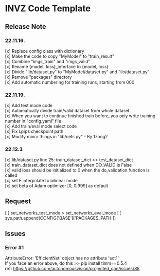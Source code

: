 # INVZ Code Template

## Release Note

### 22.11.16.
[x] Replace config class with dictionary  
[x] Make the code to copy "MyModel" to "train_result"  
[x] Combine "imgs_train" and "imgs_valid"  
[x] Rename {model, loss}_interface to {model, loss}  
[x] Divide "lib/dataset.py" to "MyModel/dataset.py" and "lib/dataset.py"  
[x] Remove "packages" directory  
[x] Add automatic numbering for training runs, starting from 000


### 22.11.19.
[x] Add test mode code  
[x] Automatically divide train/valid dataset from whole dataset.   
[x] When you want to continue finished train before, you only write training number in "config.yaml" file    
[x] Add train/eval mode select code  
[x] Fix Lpips checkpoint path  
[x] Modify minor things in "lib/nets.py" - By 1zong2

### 22.12.3

[x] lib/dataset.py line 25: train_dataset_dict >> test_dataset_dict  
[x] train_dataset_dict does not defined when DO_VALID is False  
[x] valid loss should be initialized to 0 when the do_validation function is called  
[x] set F.interpolate to bilinear mode  
[x] set beta of Adam optimizer [0, 0.999] as default  

## Request

[ ] set_networks_test_mode > set_networks_eval_mode
[ ] sys.path.append(CONFIG['BASE']['PACKAGES_PATH'])
## Issues
### Error #1
AttributeError: 'EfficientNet' object has no attribute 'act1'   
If you face an error above, do this >> pip install timm==0.5.4     
ref: https://github.com/autonomousvision/projected_gan/issues/88    

